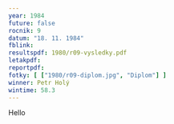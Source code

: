 ```yaml
---
year: 1984
future: false
rocnik: 9
datum: "18. 11. 1984"
fblink: 
resultspdf: 1980/r09-vysledky.pdf
letakpdf: 
reportpdf: 
fotky: [ ["1980/r09-diplom.jpg", "Diplom"] ]
winner: Petr Holý
wintime: 58.3
---
```

Hello